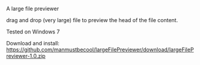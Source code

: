 A large file previewer 

drag and drop (very large) file to preview the head of the file content.

Tested on Windows 7

Download and install:
https://github.com/manmustbecool/largeFilePreviewer/download/largeFilePreviewer-1.0.zip
